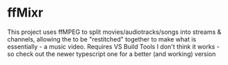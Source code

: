# ffMixr

This project uses ffMPEG to split movies/audiotracks/songs into streams & channels, allowing the to be "restitched" together to make what is essentially - a music video.
Requires VS Build Tools
I don't think it works - so check out the newer typescript one for a better (and working) version